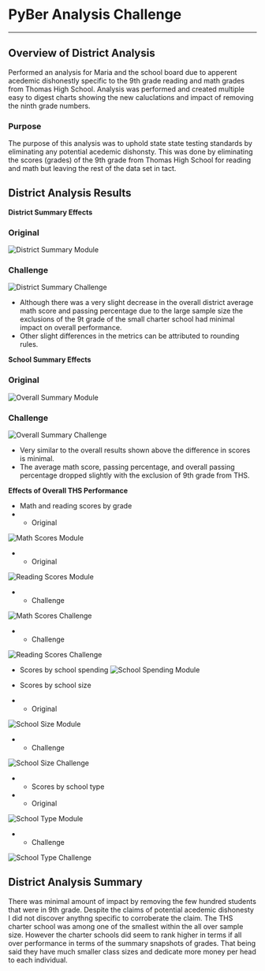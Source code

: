 # PyBer Analysis Challenge
---
## Overview of District Analysis
Performed an analysis for Maria and the school board due to apperent acedemic dishonestly specific to the 9th grade reading and math grades from Thomas High School.   Analysis was performed and created multiple easy to digest charts showing the new caluclations and impact of removing the ninth grade numbers.

### Purpose
The purpose of this analysis was to uphold state state testing standards by eliminating any potential acedemic dishonsty.   This was done by eliminating the scores (grades) of the 9th grade from Thomas High School for reading and math but leaving the rest of the data set in tact.

## District Analysis Results

**District Summary Effects**
### Original
![District Summary Module](https://user-images.githubusercontent.com/84201082/126900977-dc25b7e8-3b26-41cc-a93e-dcdf67853920.png)

### Challenge 
![District Summary Challenge](https://user-images.githubusercontent.com/84201082/126900743-18df86ed-eb0c-4da6-bc7f-d65eb67bb2ad.png)

  * Although there was a very slight decrease in the overall district average math score and passing percentage due to the large sample size the exclusions of the 9t grade of the small charter school had minimal impact on overall performance.
  * Other slight differences in the metrics can be attributed to rounding rules.
  
**School Summary Effects**
### Original
![Overall Summary Module](https://user-images.githubusercontent.com/84201082/126901289-667c5000-dd8b-40b0-b79a-d16969030f34.png)

### Challenge
![Overall Summary Challenge](https://user-images.githubusercontent.com/84201082/126901302-0093fd6f-84b0-4624-909e-8ff2463c2455.png)

  * Very similar to the overall results shown above the difference in scores is minimal.
  * The average math score, passing percentage, and overall passing percentage dropped slightly with the exclusion of 9th grade from THS.

**Effects of Overall THS Performance**
  * Math and reading scores by grade
  * * Original

![Math Scores Module](https://user-images.githubusercontent.com/84201082/126916616-6bccc40c-3482-4112-ace2-6994bcd06758.png)

  * * Original

![Reading Scores Module](https://user-images.githubusercontent.com/84201082/126916635-fddbaba5-fe64-4bec-a542-ebd39f46d66b.png)

  * * Challenge  

![Math Scores Challenge](https://user-images.githubusercontent.com/84201082/126916648-bf42217a-36e0-400e-a017-e244d79f98be.png)

  * * Challenge

![Reading Scores Challenge](https://user-images.githubusercontent.com/84201082/126916658-53f84395-73ee-4306-b198-44875a3232bd.png)


  * Scores by school spending
  ![School Spending Module](https://user-images.githubusercontent.com/84201082/126916588-ffc7eec3-f474-417b-91fe-910760100f8c.png)
  
  * Scores by school size
  * * Original

![School Size Module](https://user-images.githubusercontent.com/84201082/126916456-ba872b09-26f8-4921-8a83-7fc863488fa8.png)

  * * Challenge

![School Size Challenge](https://user-images.githubusercontent.com/84201082/126916463-c4a4a106-737c-4d7a-bceb-41d0a554d575.png)

  * * Scores by school type
  * * Original

![School Type Module](https://user-images.githubusercontent.com/84201082/126901663-9bbf172c-c14a-4fa1-8c75-665526501cad.png)

  * * Challenge

![School Type Challenge](https://user-images.githubusercontent.com/84201082/126901672-a5fb7331-87f2-42c9-8c92-2087d56f9c16.png)

## District Analysis Summary
There was minimal amount of impact by removing the few hundred students that were in 9th grade.   Despite the claims of potential acedemic dishonesty I did not discover anythng specific to corroberate the claim.   The THS charter school was among one of the smallest within the all over sample size.   However the charter schools did seem to rank higher in terms if all over performance in terms of the summary snapshots of grades.   That being said they have much smaller class sizes and dedicate more money per head to each individual.
